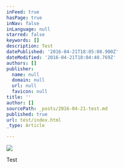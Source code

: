 ```yaml
---
inFeed: true
hasPage: true
inNav: false
inLanguage: null
starred: false
keywords: []
description: Test
datePublished: '2016-04-21T18:05:08.900Z'
dateModified: '2016-04-21T18:04:40.769Z'
authors: []
publisher:
  name: null
  domain: null
  url: null
  favicon: null
title: ''
author: []
sourcePath: _posts/2016-04-21-test.md
published: true
url: test/index.html
_type: Article

---
```

![](https://the-grid-user-content.s3-us-west-2.amazonaws.com/d447b36c-4baf-42bf-b524-c8993f4fb324.png)

Test
